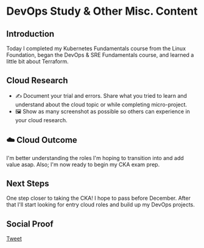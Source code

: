 
# DevOps Study & Other Misc. Content

## Introduction

Today I completed my Kubernetes Fundamentals course from the Linux Foundation, began the DevOps & SRE Fundamentals course, and learned a little bit about Terraform.

## Cloud Research

- ✍️ Document your trial and errors. Share what you tried to learn and understand about the cloud topic or while completing micro-project.
- 🖼️ Show as many screenshot as possible so others can experience in your cloud research.

## ☁️ Cloud Outcome

I'm better understanding the roles I'm hoping to transition into and add value asap. Also; I'm now ready to begin my CKA exam prep.

## Next Steps

One step closer to taking the CKA! I hope to pass before December. After that I'll start looking for entry cloud roles and build up my DevOps projects.

## Social Proof

[Tweet]()